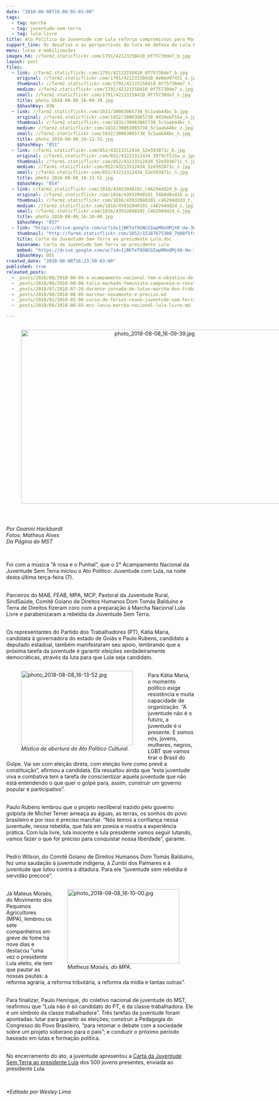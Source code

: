 ```yaml
---
date: "2018-08-08T16:08:05-03:00"
tags:
  - tag: marcha
  - tag: juventude-sem-terra
  - tag: lula-livre
title: Ato Político da Juventude com Lula reforça compromissos para Marcha Nacional
support_line: Os desafios e as perspectivas da luta em defesa do Lula Livre nortearam o ato
menu: lutas e mobilizações
images_hd: //farm2.staticflickr.com/1791/42123158410_0f75730de7_b.jpg
layout: post
files:
  - link: //farm2.staticflickr.com/1791/42123158410_0f75730de7_b.jpg
    original: //farm2.staticflickr.com/1791/42123158410_6e0ed97451_o.jpg
    thumbnail: //farm2.staticflickr.com/1791/42123158410_0f75730de7_t.jpg
    medium: //farm2.staticflickr.com/1791/42123158410_0f75730de7_z.jpg
    small: //farm2.staticflickr.com/1791/42123158410_0f75730de7_n.jpg
    title: photo_2018-08-08_16-09-39.jpg
    $$hashKey: 03N
  - link: //farm2.staticflickr.com/1832/30063065738_5c1aab44bc_b.jpg
    original: //farm2.staticflickr.com/1832/30063065738_0450e6f55a_o.jpg
    thumbnail: //farm2.staticflickr.com/1832/30063065738_5c1aab44bc_t.jpg
    medium: //farm2.staticflickr.com/1832/30063065738_5c1aab44bc_z.jpg
    small: //farm2.staticflickr.com/1832/30063065738_5c1aab44bc_n.jpg
    title: photo_2018-08-08_16-11-51.jpg
    $$hashKey: "051"
  - link: //farm1.staticflickr.com/852/43213312434_52e593871c_b.jpg
    original: //farm1.staticflickr.com/852/43213312434_3979cf515a_o.jpg
    thumbnail: //farm1.staticflickr.com/852/43213312434_52e593871c_t.jpg
    medium: //farm1.staticflickr.com/852/43213312434_52e593871c_z.jpg
    small: //farm1.staticflickr.com/852/43213312434_52e593871c_n.jpg
    title: photo_2018-08-08_16-13-52.jpg
    $$hashKey: "054"
  - link: //farm2.staticflickr.com/1816/43932040101_c46294dd2d_b.jpg
    original: //farm2.staticflickr.com/1816/43932040101_5468d8cd1b_o.jpg
    thumbnail: //farm2.staticflickr.com/1816/43932040101_c46294dd2d_t.jpg
    medium: //farm2.staticflickr.com/1816/43932040101_c46294dd2d_z.jpg
    small: //farm2.staticflickr.com/1816/43932040101_c46294dd2d_n.jpg
    title: photo_2018-08-08_16-10-00.jpg
    $$hashKey: "057"
  - link: "https://drive.google.com/uc?id=1jBKTeT8GNCGIwpM0oOMjX0-Uw-3WgDYS&export=download"
    thumbnail: "http://farm4.staticflickr.com/3852/15187675380_7b00f5fdff_b.jpg"
    title: Carta da Juventude Sem Terra ao presidente Lula.doc
    basename: Carta da Juventude Sem Terra ao presidente Lula
    embed: "https://drive.google.com/uc?id=1jBKTeT8GNCGIwpM0oOMjX0-Uw-3WgDYS"
    $$hashKey: 05S
created_date: "2018-08-08T16:23:50-03:00"
published: true
releated_posts:
  - _posts/2018/08/2018-08-04-o-acampamento-nacional-tem-o-objetivo-de-inserir-a-juventude-sem-terra-na-luta-politica-da-classe-trabalhadora-destaca-dirigente-do-mst.md
  - _posts/2018/08/2018-08-08-talia-machado-feminista-camponesa-e-revolucionaria.md
  - _posts/2018/07/2018-07-26-durante-jornada-de-lutas-marcha-dos-trabalhadores-sem-terra-reune-mais-de-10-mil-pessoas-em-aracaju.md
  - _posts/2018/08/2018-08-05-marchar-novamente-e-preciso.md
  - _posts/2018/02/2018-02-06-curso-de-ferias-reune-juventude-sem-terra-em-alagoas.md
  - _posts/2018/08/2018-08-03-mst-lanca-marcha-nacional-lula-livre.md

---
```

<div style="text-align:center">
<figure class="image" style="display:inline-block"><img alt="photo_2018-08-08_16-09-39.jpg" height="467" src="//farm2.staticflickr.com/1791/42123158410_0f75730de7_b.jpg" width="700" />
<figcaption></figcaption>
</figure>
</div>

<p>&nbsp;</p>

<p><em>Por Geanini&nbsp;Hackbardt<br />
Fotos: Matheus Alves<br />
Da P&aacute;gina do MST</em></p>

<p>&nbsp;</p>

<p>Foi com a m&uacute;sica &ldquo;A rosa e o Punhal&rdquo;, que o 2&deg; Acampamento Nacional da Juventude Sem Terra iniciou o Ato Pol&iacute;tico: Juventude com Lula, na noite desta &uacute;ltima ter&ccedil;a-feira (7).</p>

<p><br />
Parceiros do MAB, FEAB, MPA, MCP, Pastoral da Juventude Rural, SindSa&uacute;de, Comit&ecirc; Goiano de Direitos Humanos Dom Tom&aacute;s Baldu&iacute;no e Terra de Direitos fizeram coro com a prepara&ccedil;&atilde;o &agrave; Marcha Nacional Lula Livre e parabenizaram a rebeldia da Juventude Sem Terra.</p>

<p><br />
Os representantes do Partido dos Trabalhadores (PT), K&aacute;tia Maria, candidata &agrave; governadora do estado de Goi&aacute;s e Paulo Rubens, candidato a deputado estadual, tamb&eacute;m manifestaram seu apoio, lembrando que a pr&oacute;xima tarefa da juventude &eacute; garantir elei&ccedil;&otilde;es verdadeiramente democr&aacute;ticas, atrav&eacute;s da luta para que Lula seja candidato.</p>

<figure class="image" style="float:left"><img alt="photo_2018-08-08_16-13-52.jpg" height="200" src="//farm1.staticflickr.com/852/43213312434_52e593871c_b.jpg" width="300" />
<figcaption><em>M&iacute;stica de abertura do Ato Pol&iacute;tico Cultural.</em></figcaption>
</figure>

<p><br />
Para K&aacute;tia Maria, o momento pol&iacute;tico exige resist&ecirc;ncia e muita capacidade de organiza&ccedil;&atilde;o. &ldquo;A juventude n&atilde;o &eacute; o futuro, a juventude &eacute; o presente. E somos n&oacute;s, jovens, mulheres, negros, LGBT que vamos tirar o Brasil do Golpe. Vai ser com elei&ccedil;&atilde;o direta, com elei&ccedil;&atilde;o livre como prev&ecirc; a constitui&ccedil;&atilde;o&rdquo;, afirmou a candidata. Ela ressaltou ainda que &ldquo;esta juventude viva e combativa tem a tarefa de conscientizar aquela juventude que n&atilde;o est&aacute; entendendo o que quer o golpe para, assim, construir um governo popular e participativo&rdquo;.</p>

<p><br />
Paulo Rubens lembrou que o projeto neoliberal trazido pelo governo golpista de Michel Temer amea&ccedil;a as &aacute;guas, as terras, os sonhos do povo brasileiro e por isso &eacute; preciso marchar. &ldquo;N&oacute;s temos a confian&ccedil;a nessa juventude, nessa rebeldia, que fala em poesia e mostra a experi&ecirc;ncia pr&aacute;tica. Com lula livre, lula inocente e lula presidente vamos seguir lutando, vamos fazer o que for preciso para conquistar nossa liberdade&rdquo;, garante.</p>

<p><br />
Pedro Wilson, do Comit&ecirc; Goiano de Direitos Humanos Dom Tom&aacute;s Baldu&iacute;no, fez uma sauda&ccedil;&atilde;o &agrave; juventude ind&iacute;gena, &agrave; Zumbi dos Palmares e &agrave; juventude que lutou contra a ditadura. Para ele &ldquo;juventude sem rebeldia &eacute; servid&atilde;o precoce&rdquo;.</p>

<figure class="image" style="float:right"><img alt="photo_2018-08-08_16-10-00.jpg" height="200" src="//farm2.staticflickr.com/1816/43932040101_c46294dd2d_b.jpg" width="300" />
<figcaption><em>Matheus Mois&eacute;s, do MPA.</em></figcaption>
</figure>

<p><br />
J&aacute; Mateus Mois&eacute;s, do Movimento dos Pequenos Agricultores (MPA), lembrou os sete companheiros em greve de fome h&aacute; nove dias e destacou &ldquo;uma vez o presidente Lula eleito, ele tem que pautar as nossas pautas: a reforma agr&aacute;ria, a reforma tribut&aacute;ria, a reforma da m&iacute;dia e tantas outras&rdquo;.</p>

<p><br />
Para finalizar, Paulo Henrique, do coletivo nacional de juventude do MST, reafirmou que &ldquo;Lula n&atilde;o &eacute; s&oacute; candidato do PT, &eacute; da classe trabalhadora. Ele &eacute; um s&iacute;mbolo da classe trabalhadora&rdquo;. Tr&ecirc;s tarefas da juventude foram apontadas: lutar para garantir as elei&ccedil;&otilde;es; construir a Pedagogia do Congresso do Povo Brasileiro, &ldquo;para retomar o debate com a sociedade sobre um projeto soberano para o pa&iacute;s&rdquo;; e conduzir o pr&oacute;ximo per&iacute;odo baseado em lutas e forma&ccedil;&atilde;o pol&iacute;tica.</p>

<p><br />
No encerramento do ato, a juventude apresentou a&nbsp;<a href="https://drive.google.com/uc?id=1jBKTeT8GNCGIwpM0oOMjX0-Uw-3WgDYS&amp;export=download">Carta da Juventude Sem Terra ao presidente Lula</a>&nbsp;dos 500 jovens presentes, enviada ao presidente Lula.</p>

<p>&nbsp;</p>

<p><em>*Editado por Wesley Lima</em></p>
